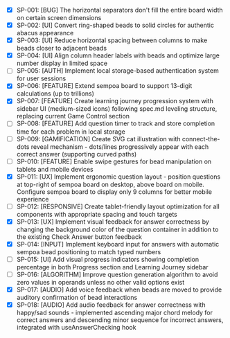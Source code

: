 - [x] SP-001: [BUG] The horizontal separators don't fill the entire board width on certain screen dimensions
- [x] SP-002: [UI] Convert ring-shaped beads to solid circles for authentic abacus appearance
- [x] SP-003: [UI] Reduce horizontal spacing between columns to make beads closer to adjacent beads
- [x] SP-004: [UI] Align column header labels with beads and optimize large number display in limited space
- [ ] SP-005: [AUTH] Implement local storage-based authentication system for user sessions
- [x] SP-006: [FEATURE] Extend sempoa board to support 13-digit calculations (up to trillions)
- [x] SP-007: [FEATURE] Create learning journey progression system with sidebar UI (medium-sized icons) following spec.md leveling structure, replacing current Game Control section
- [ ] SP-008: [FEATURE] Add question timer to track and store completion time for each problem in local storage
- [ ] SP-009: [GAMIFICATION] Create SVG cat illustration with connect-the-dots reveal mechanism - dots/lines progressively appear with each correct answer (supporting curved paths)
- [ ] SP-010: [FEATURE] Enable swipe gestures for bead manipulation on tablets and mobile devices
- [x] SP-011: [UX] Implement ergonomic question layout - position questions at top-right of sempoa board on desktop, above board on mobile. Configure sempoa board to display only 9 columns for better mobile experience
- [ ] SP-012: [RESPONSIVE] Create tablet-friendly layout optimization for all components with appropriate spacing and touch targets
- [x] SP-013: [UX] Implement visual feedback for answer correctness by changing the background color of the question container in addition to the existing Check Answer button feedback
- [x] SP-014: [INPUT] Implement keyboard input for answers with automatic sempoa bead positioning to match typed numbers
- [ ] SP-015: [UI] Add visual progress indicators showing completion percentage in both Progress section and Learning Journey sidebar
- [ ] SP-016: [ALGORITHM] Improve question generation algorithm to avoid zero values in operands unless no other valid options exist
- [x] SP-017: [AUDIO] Add voice feedback when beads are moved to provide auditory confirmation of bead interactions
- [x] SP-018: [AUDIO] Add audio feedback for answer correctness with happy/sad sounds - implemented ascending major chord melody for correct answers and descending minor sequence for incorrect answers, integrated with useAnswerChecking hook
